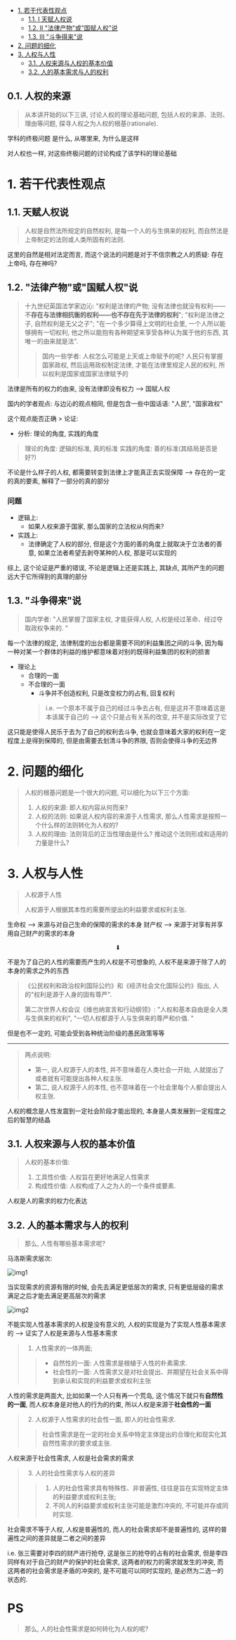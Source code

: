 - [1. 若干代表性观点](#1-若干代表性观点)
  - [1.1. Ⅰ 天赋人权说](#11-ⅰ-天赋人权说)
  - [1.2. Ⅱ "法律产物"或"国赋人权"说](#12-ⅱ-法律产物或国赋人权说)
  - [1.3. Ⅲ "斗争得来"说](#13-ⅲ-斗争得来说)
- [2. 问题的细化](#2-问题的细化)
- [3. 人权与人性](#3-人权与人性)
  - [3.1. 人权来源与人权的基本价值](#31-人权来源与人权的基本价值)
  - [3.2. 人的基本需求与人的权利](#32-人的基本需求与人的权利)


## 0.1. 人权的来源

> 从本讲开始的以下三讲, 讨论人权的理论基础问题, 包括人权的来源、法则、理由等问题, 探寻人权之为人权的根基(rationale). 

学科的终极问题 是什么, 从哪里来, 为什么是这样

对人权也一样, 对这些终极问题的讨论构成了该学科的理论基础

# 1. 若干代表性观点

## 1.1. 天赋人权说

> 人权是自然法所规定的自然权利, 是每一个人的与生俱来的权利, 而自然法是上帝制定的法则或人类所固有的法则. 

这里的自然是相对法定而言, 而这个说法的问题是对于不信宗教之人的质疑: 存在上帝吗, 存在神吗?

## 1.2. "法律产物"或"国赋人权"说

> 十九世纪英国法学家边沁: "权利是法律的产物; 没有法律也就没有权利——不**存在与法律相抗衡的权利——也不存在先于法律的权利**"; "权利是法律之子, 自然权利是无父之子"; "在一个多少算得上文明的社会里, 一个人所以能够拥有一切权利, 他之所以能抱有各种期望来享受各种认为属于他的东西, 其唯一的由来就是法". 
> 
> > 国内一些学者: 人权怎么可能是上天或上帝赋予的呢? 人民只有掌握国家政权, 然后运用政权制定法律, 才能在法律里规定人民的权利, 所以权利是国家或国家法律赋予的

法律是所有的权力的由来, 没有法律即没有权力 --> 国赋人权

国内的学者观点: 与边沁的观点相同, 但是包含一些中国话语: "人民", "国家政权"

这个观点能否正确 > 论证:

- 分析: 理论的角度, 实践的角度

> 理论的角度: 逻辑的标准, 真的标准
> 实践的角度: 善的标准(其结局是否是好?)

不论是什么样子的人权, 都需要转变到法律上才能真正去实现保障 --> 存在的一定的真的要素, 解释了一部分的真的部分

### 问题

- 逻辑上:
  - 如果人权来源于国家, 那么国家的立法权从何而来?
- 实践上:
  - 法律确定了人权的部分, 但是这个方面的善的角度上就取决于立法者的善意, 如果立法者希望去剥夺某种的人权, 那是可以实现的

综上, 这个论证是严重的错误, 不论是逻辑上还是实践上, 其缺点, 其所产生的问题远大于它所得到的真理的部分

## 1.3. "斗争得来"说

> 国内学者: "人民掌握了国家主权, 才能获得人权, 人权是经过革命、经过夺取政权争来的. " 

每一个法律的规定, 法律制度的出台都是需要不同的利益集团之间的斗争, 因为每一种对某一个群体的利益的维护都意味着对别的既得利益集团的权利的损害

- 理论上
  - 合理的一面
  - 不合理的一面
    - 斗争并不创造权利, 只是改变权力的占有, 回复权利
    > i.e. 一个原本不属于自己的经过斗争去占有, 但是这并不意味着这是本该属于自己的 --> 这个只是占有关系的改变, 并不是实际改变了它

这只能是使得人民乐于去为了自己的权利去斗争, 也就会意味着大家的权利在一定程度上是得到保障的, 但是由需要去划清斗争的界限, 否则会使得斗争的无边界

# 2. 问题的细化

> 人权的根基问题是一个很大的问题, 可以细化为以下三个方面: 
> 1. 人权的来源: 即人权内容从何而来? 
> 2. 人权的法则: 如果说人权内容的来源于人性需求, 那么人性需求是按照一个什么样的法则转化为人权的? 
> 3. 人权的理由: 法则背后的正当性理由是什么? 推动这个法则形成和适用的力量是什么? 

# 3. 人权与人性

> 人权源于人性
> 
> 人权源于人根据其本性的需要所提出的利益要求或权利主张. 

生命权 --> 来源与对自己生命的保障的需求的本身
财产权 --> 来源于对享有并享用自己财产的需求的本身

<center>

⬇

</center>

不是为了自己的人性的需要而产生的人权是不可想象的, 人权不是来源于除了人的本身的需求之外的东西

> 《公民权利和政治权利国际公约》和《经济社会文化国际公约》指出, 人的"权利是源于人身的固有尊严". 
> 
> 第二次世界人权会议《维也纳宣言和行动纲领》: "人权和基本自由是全人类与生俱来的权利", "一切人权都源于人与生俱来的尊严和价值. " 

但是也不一定的, 可能会受到各种统治阶级的愚民政策等等

---

> 两点说明: 
> 
> - 第一, 说人权源于人的本性, 并不意味着在人类社会一开始, 人就提出了或者就有可能提出各种人权主张. 
> - 第二, 说人权源于人的本性, 也不意味着在一个社会里每个人都会提出人权主张.  

人权的概念是人性发震到一定社会阶段才能出现的, 本身是人类发展到一定程度之后的智慧的结晶

## 3.1. 人权来源与人权的基本价值

> 人权的基本价值: 
> 1. 工具性价值: 人权旨在更好地满足人性需求
> 2. 构成性价值: 人权构成了人之为人的一个条件或要素. 

人权是人的需求的权力化表达

## 3.2. 人的基本需求与人的权利

> 那么, 人性有哪些基本需求呢?  

马洛斯需求层次:

![img1](https://dsm04pap003files.storage.live.com/y4mYl6MfUyCAy0Pv-31yUFNnK-YY1kDbI72ODmaH6vIISUkieMaG9ms_UCnBXG1eZGXjgSIWL1jEIhDvQEPTac2sKYRjcQowQTa9Li5ZQCJz5Ey9kf5x02KyCQN8u1r8ZaOcyrv8NRSzjqw25nenlq6bdyXduL3Tw4gHcJq-fXkL-rdyVoBqz4I5mFE1QEp77DI?width=859&height=522&cropmode=none)

当实现需求的资源有限的时候, 会先去满足更低层次的需求, 只有更低层级的需求满足之后才能去满足更高层次的需求

![img2](https://dsm04pap003files.storage.live.com/y4mEabNLv84F3vlbv8ZvbL74CaRHsnu0pQRYq4oRtMPpDqavcahEpS2BXyE6BwE4uJqYVP4hQIvN6i1Uaf9gQtkD_3dL3XqLX6helvdHdEjPzFedRVC7fDHLhzdAmzrHFCK-xxZ4dOmj4-bj4dTN6PKO1ULsSpFuTweLnn4_vEUw9RpJOcxL99LytCyOrNRq003?width=540&height=372&cropmode=none)

不能实现人性基本需求的人权是没有意义的, 人权的实现是为了实现人性基本需求的 --> 证实了人权是来源与人性基本需求

> 1. 人性需求的一体两面; 
> > - 自然性的一面: 人性需求是根植于人性的朴素需求. 
> > - 社会性的一面: 人性需求又是对社会提出、并期望在社会关系中得到承认和实现的利益要求或权利主张

人性的需求是两面大, 比如如果一个人只有再一个荒岛, 这个情况下就只有**自然性的一面**, 而人权本身是对他人的行为的约束, 所以人权是来源于**社会性的一面**

> 2. 人权源于人性需求的社会性一面, 即人的社会性需求. 
> > 社会性需求是在一定的社会关系中特定主体提出的合理化和现实化其自然性需求的要求或主张. 

人权来源于社会性需求, 人权是社会需求的需求

> 3. 人的社会性需求与人权的差异
> > 1. 人的社会性需求具有特殊性、非普遍性, 往往是旨在实现特定主体的利益要求或权利主张; 
> > 2. 不同人的利益要求或权利主张可能是激烈冲突的, 不可能并存或同时实现. 

社会需求不等于人权, 人权是普遍性的, 而人的社会需求却不是普遍性的, 这样的普遍性之间的差异就是二者之间的差异

i.e. 张三需要对李四的财产进行抢夺, 这是张三的抢夺的占有的社会需求, 但是李四同样有对于自己的财产的保护的社会需求, 这两者的权力的需求就发生的冲突, 而这两者的社会需求是矛盾的冲突的, 是不可能可以同时实现的, 是必然为二选一的状态的.

# PS

> 那么, 人的社会性需求是如何转化为人权的呢? 